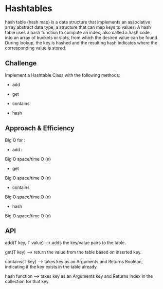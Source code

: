 # Hashtables
<!-- Short summary or background information -->
hash table (hash map) is a data structure that implements an associative array abstract data type, a structure that can map keys to values. A hash table uses a hash function to compute an index, also called a hash code, into an array of buckets or slots, from which the desired value can be found. During lookup, the key is hashed and the resulting hash indicates where the corresponding value is stored.

## Challenge
<!-- Description of the challenge -->
Implement a Hashtable Class with the following methods:

* add

* get

* contains

* hash

## Approach & Efficiency
<!-- What approach did you take? Why? What is the Big O space/time for this approach? -->
Big O for : 

* add : 

Big O space/time O (n)

* get


Big O space/time O (n)


* contains


Big O space/time O (n)


* hash


Big O space/time O (n)



## API
<!-- Description of each method publicly available in each of your hashtable -->

add(T key, T value) --> adds the key/value pairs to the table.


get(T key) --> return the value from the table based on inserted key.


contains(T key) --> takes key as an Arguments and Returns Boolean, indicating if the key exists in the table already.


hash function --> takes key as an Arguments key and Returns Index in the collection for that key.